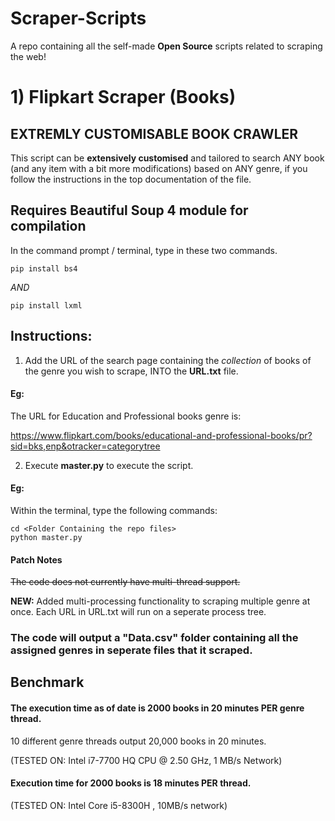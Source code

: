 
# Scraper-Scripts
A repo containing all the self-made **Open Source** scripts related to scraping the web!


# 1) Flipkart Scraper (Books) 
## **EXTREMLY CUSTOMISABLE BOOK CRAWLER**

This script can be **extensively customised** and tailored to search ANY book (and any item with a bit more modifications) based on ANY genre, if you follow the instructions in the top documentation of the file.

## Requires Beautiful Soup 4 module for compilation

In the command prompt / terminal, type in these two commands.

``` pip install bs4 ```

*AND*

```pip install lxml```


## Instructions:

1) Add the URL of the search page containing the *collection* of books of the genre you wish to scrape, INTO the **URL.txt** file.


#### Eg:

The URL for Education and Professional books genre is:

https://www.flipkart.com/books/educational-and-professional-books/pr?sid=bks,enp&otracker=categorytree


2) Execute **master.py** to execute the script.

#### Eg:

Within the terminal, type the following commands:


```
cd <Folder Containing the repo files>
python master.py

```

#### Patch Notes

~~The code does not currently have multi-thread support.~~

**NEW:** Added multi-processing functionality to scraping multiple genre at once. Each URL in URL.txt will run on a seperate process tree.

### **The code will output a "Data.csv" folder containing all the assigned genres in seperate files that it scraped.**

## **Benchmark**

#### The execution time as of date is 2000 books in 20 minutes **PER** genre thread.

10 different genre threads output 20,000 books in 20 minutes.

(TESTED ON: Intel i7-7700 HQ CPU @ 2.50 GHz, 1 MB/s Network)

#### Execution time for 2000 books is 18 minutes **PER** thread.

(TESTED ON: Intel Core i5-8300H , 10MB/s network)
 
